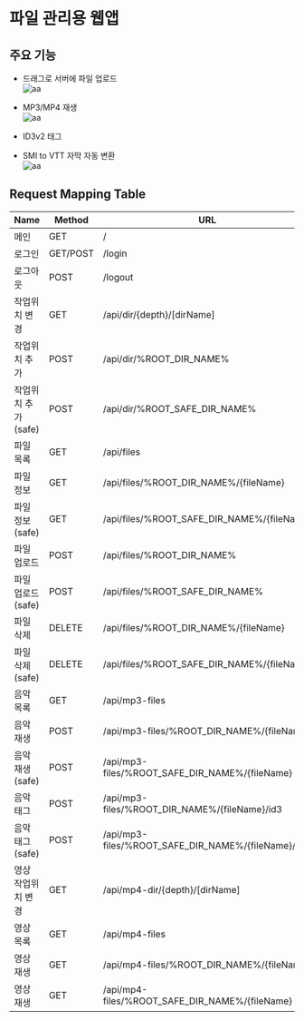 # 파일 관리용 웹앱

## 주요 기능

* 드래그로 서버에 파일 업로드<br>
![aa](https://postfiles.pstatic.net/MjAxOTA1MTFfMjQ2/MDAxNTU3NTY2NDk3MzE5.6l4H6QyBr5lf55TQqflZ5MdkAxqPv0mEtOsMQMFEMigg.0jFHMrhhYkjd-sL4rsM_LP97d0CYEya4IK7H_Uy1SrAg.PNG.dragon20002/SE-e3cd1eab-848d-4e8c-9511-8eaa49f8420c.png?type=w773)

* MP3/MP4 재생<br>
![aa](https://postfiles.pstatic.net/MjAxOTEyMjJfMjc5/MDAxNTc2OTk0NzY0ODg0.ZHq1_kUKpIsIYkEj406W9iSwM9eOFoXJz53WWdO2RwAg.pwlZwOeYlXDqH4IJR4VxjISgZ_bRlXfV6rxRDZ-aR-kg.PNG.dragon20002/SE-54d22854-b31a-4c1b-802c-773e32fc5bb9.png?type=w773)

* ID3v2 태그<br>

* SMI to VTT 자막 자동 변환<br>
![aa](https://postfiles.pstatic.net/MjAxOTEyMjJfNiAg/MDAxNTc2OTk0NzI4NDE1.M8hAbqKF29ZE7T3LFOx9mgmkGCP0MWmJTaqecS3gT74g.jvYrfEPFzPspX5JX3yZF98UaECjnQfQAXRsKzZqLYzkg.PNG.dragon20002/11.png?type=w773)

## Request Mapping Table
| Name | Method | URL | BODY |
|-|-|-|-|
| 메인 | GET | / | - |
| 로그인 | GET/POST | /login | ... |
| 로그아웃 | POST | /logout | ... |
| 작업위치 변경 | GET | /api/dir/{depth}/[dirName] | - |
| 작업위치 추가 | POST | /api/dir/%ROOT_DIR_NAME% | dirName |
| 작업위치 추가(safe) | POST | /api/dir/%ROOT_SAFE_DIR_NAME% | dirName |
| 파일 목록 | GET | /api/files | - |
| 파일 정보 | GET | /api/files/%ROOT_DIR_NAME%/{fileName} | - |
| 파일 정보(safe) | GET | /api/files/%ROOT_SAFE_DIR_NAME%/{fileName} | - |
| 파일 업로드 | POST | /api/files/%ROOT_DIR_NAME% | files |
| 파일 업로드(safe) | POST | /api/files/%ROOT_SAFE_DIR_NAME% | files |
| 파일 삭제 | DELETE | /api/files/%ROOT_DIR_NAME%/{fileName} | - |
| 파일 삭제(safe) | DELETE | /api/files/%ROOT_SAFE_DIR_NAME%/{fileName} | - |
| 음악 목록 | GET | /api/mp3-files | - |
| 음악 재생 | POST | /api/mp3-files/%ROOT_DIR_NAME%/{fileName} | dirPath |
| 음악 재생(safe) | POST | /api/mp3-files/%ROOT_SAFE_DIR_NAME%/{fileName} | dirPath |
| 음악 태그 | POST | /api/mp3-files/%ROOT_DIR_NAME%/{fileName}/id3 | dirPath |
| 음악 태그(safe) | POST | /api/mp3-files/%ROOT_SAFE_DIR_NAME%/{fileName}/id3 | dirPath |
| 영상 작업위치 변경 | GET | /api/mp4-dir/{depth}/[dirName] | - |
| 영상 목록 | GET | /api/mp4-files | - |
| 영상 재생 | GET | /api/mp4-files/%ROOT_DIR_NAME%/{fileName} | - |
| 영상 재생 | GET | /api/mp4-files/%ROOT_SAFE_DIR_NAME%/{fileName} | - |
